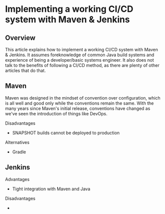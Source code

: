 Implementing a working CI/CD system with Maven & Jenkins
===

Overview
--

This article explains how to implement a working CI/CD system with Maven & Jenkins. It assumes foreknowledge of common Java build systems and experience of being a developer/basic systems engineer. It also does not talk to the benefits of following a CI/CD method, as there are plenty of other articles that do that.

Maven
-- 

Maven was designed in the mindset of convention over configuration, which is all well and good only while the conventions remain the same. With the many years since Maven's initial release, conventions have changed as we've seen the introduction of things like DevOps. 

Disadvantages 

- SNAPSHOT builds cannot be deployed to production

Alternatives

- Gradle

Jenkins
--

Advantages

- Tight integration with Maven and Java

Disadvantages

- 
